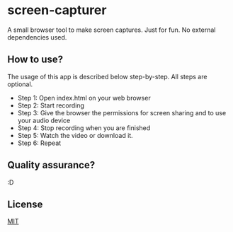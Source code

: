# screen-capturer
A small browser tool to make screen captures. Just for fun. No external dependencies used.

## How to use?
The usage of this app is described below step-by-step. All steps are optional.
* Step 1: Open index.html on your web browser
* Step 2: Start recording
* Step 3: Give the browser the permissions for screen sharing and to use your audio device
* Step 4: Stop recording when you are finished
* Step 5: Watch the video or download it.
* Step 6: Repeat

## Quality assurance?
:D

## License
[MIT](https://github.com/nikoleh/screen-capturer/blob/main/LICENSE)
